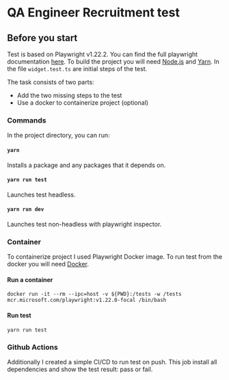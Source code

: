 # QA Engineer Recruitment test

## Before you start

Test is based on Playwright v1.22.2. You can find the full playwright documentation [here](https://playwright.dev/docs/intro). To build the project you will need [Node.js](https://nodejs.org/en/) and [Yarn](https://yarnpkg.com/getting-started/install).
In the file `widget.test.ts` are initial steps of the test.

The task consists of two parts: 

* Add the two missing steps to the test
* Use a docker to containerize project (optional)

### Commands

In the project directory, you can run:

#### `yarn`

Installs a package and any packages that it depends on.

#### `yarn run test`

Launches test headless.

#### `yarn run dev`

Launches test non-headless with playwright inspector.

### Container

To containerize project I used Playwright Docker image. To run test from the docker you will need [Docker](https://www.docker.com/get-started/).

#### Run a container

```shell
docker run -it --rm --ipc=host -v ${PWD}:/tests -w /tests mcr.microsoft.com/playwright:v1.22.0-focal /bin/bash
```

#### Run test

`yarn run test`

### Github Actions

Additionally I created a simple CI/CD to run test on push. This job install all dependencies and show the test result: pass or fail.

